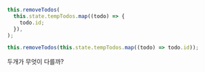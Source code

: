 ```javascript
this.removeTodos(
  this.state.tempTodos.map((todo) => {
    todo.id;
  }),
);

this.removeTodos(this.state.tempTodos.map((todo) => todo.id));
```

두개가 무엇이 다를까?
